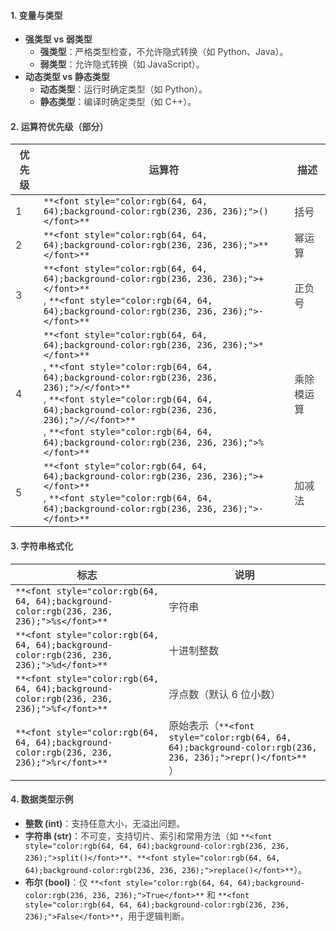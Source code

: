 #### <font style="color:rgb(64, 64, 64);">1. 变量与类型</font>
+ **<font style="color:rgb(64, 64, 64);">强类型 vs 弱类型</font>**
    - **<font style="color:rgb(64, 64, 64);">强类型</font>**<font style="color:rgb(64, 64, 64);">：严格类型检查，不允许隐式转换（如 Python、Java）。</font>
    - **<font style="color:rgb(64, 64, 64);">弱类型</font>**<font style="color:rgb(64, 64, 64);">：允许隐式转换（如 JavaScript）。</font>
+ **<font style="color:rgb(64, 64, 64);">动态类型 vs 静态类型</font>**
    - **<font style="color:rgb(64, 64, 64);">动态类型</font>**<font style="color:rgb(64, 64, 64);">：运行时确定类型（如 Python）。</font>
    - **<font style="color:rgb(64, 64, 64);">静态类型</font>**<font style="color:rgb(64, 64, 64);">：编译时确定类型（如 C++）。</font>

#### <font style="color:rgb(64, 64, 64);">2. 运算符优先级（部分）</font>
| **<font style="color:rgb(64, 64, 64);">优先级</font>** | **<font style="color:rgb(64, 64, 64);">运算符</font>** | **<font style="color:rgb(64, 64, 64);">描述</font>** |
| --- | --- | --- |
| <font style="color:rgb(64, 64, 64);">1</font> | `**<font style="color:rgb(64, 64, 64);background-color:rgb(236, 236, 236);">()</font>**` | <font style="color:rgb(64, 64, 64);">括号</font> |
| <font style="color:rgb(64, 64, 64);">2</font> | `**<font style="color:rgb(64, 64, 64);background-color:rgb(236, 236, 236);">**</font>**` | <font style="color:rgb(64, 64, 64);">幂运算</font> |
| <font style="color:rgb(64, 64, 64);">3</font> | `**<font style="color:rgb(64, 64, 64);background-color:rgb(236, 236, 236);">+</font>**`<br/><font style="color:rgb(64, 64, 64);">,</font><font style="color:rgb(64, 64, 64);"> </font>`**<font style="color:rgb(64, 64, 64);background-color:rgb(236, 236, 236);">-</font>**` | <font style="color:rgb(64, 64, 64);">正负号</font> |
| <font style="color:rgb(64, 64, 64);">4</font> | `**<font style="color:rgb(64, 64, 64);background-color:rgb(236, 236, 236);">*</font>**`<br/><font style="color:rgb(64, 64, 64);">,</font><font style="color:rgb(64, 64, 64);"> </font>`**<font style="color:rgb(64, 64, 64);background-color:rgb(236, 236, 236);">/</font>**`<br/><font style="color:rgb(64, 64, 64);">,</font><font style="color:rgb(64, 64, 64);"> </font>`**<font style="color:rgb(64, 64, 64);background-color:rgb(236, 236, 236);">//</font>**`<br/><font style="color:rgb(64, 64, 64);">,</font><font style="color:rgb(64, 64, 64);"> </font>`**<font style="color:rgb(64, 64, 64);background-color:rgb(236, 236, 236);">%</font>**` | <font style="color:rgb(64, 64, 64);">乘除模运算</font> |
| <font style="color:rgb(64, 64, 64);">5</font> | `**<font style="color:rgb(64, 64, 64);background-color:rgb(236, 236, 236);">+</font>**`<br/><font style="color:rgb(64, 64, 64);">,</font><font style="color:rgb(64, 64, 64);"> </font>`**<font style="color:rgb(64, 64, 64);background-color:rgb(236, 236, 236);">-</font>**` | <font style="color:rgb(64, 64, 64);">加减法</font> |


#### <font style="color:rgb(64, 64, 64);">3. 字符串格式化</font>
| **<font style="color:rgb(64, 64, 64);">标志</font>** | **<font style="color:rgb(64, 64, 64);">说明</font>** |
| --- | --- |
| `**<font style="color:rgb(64, 64, 64);background-color:rgb(236, 236, 236);">%s</font>**` | <font style="color:rgb(64, 64, 64);">字符串</font> |
| `**<font style="color:rgb(64, 64, 64);background-color:rgb(236, 236, 236);">%d</font>**` | <font style="color:rgb(64, 64, 64);">十进制整数</font> |
| `**<font style="color:rgb(64, 64, 64);background-color:rgb(236, 236, 236);">%f</font>**` | <font style="color:rgb(64, 64, 64);">浮点数（默认 6 位小数）</font> |
| `**<font style="color:rgb(64, 64, 64);background-color:rgb(236, 236, 236);">%r</font>**` | <font style="color:rgb(64, 64, 64);">原始表示（</font>`**<font style="color:rgb(64, 64, 64);background-color:rgb(236, 236, 236);">repr()</font>**`<br/><font style="color:rgb(64, 64, 64);">）</font> |


#### <font style="color:rgb(64, 64, 64);">4. 数据类型示例</font>
+ **<font style="color:rgb(64, 64, 64);">整数 (int)</font>**<font style="color:rgb(64, 64, 64);">：支持任意大小，无溢出问题。</font>
+ **<font style="color:rgb(64, 64, 64);">字符串 (str)</font>**<font style="color:rgb(64, 64, 64);">：不可变，支持切片、索引和常用方法（如</font><font style="color:rgb(64, 64, 64);"> </font>`**<font style="color:rgb(64, 64, 64);background-color:rgb(236, 236, 236);">split()</font>**`<font style="color:rgb(64, 64, 64);">、</font>`**<font style="color:rgb(64, 64, 64);background-color:rgb(236, 236, 236);">replace()</font>**`<font style="color:rgb(64, 64, 64);">）。</font>
+ **<font style="color:rgb(64, 64, 64);">布尔 (bool)</font>**<font style="color:rgb(64, 64, 64);">：仅</font><font style="color:rgb(64, 64, 64);"> </font>`**<font style="color:rgb(64, 64, 64);background-color:rgb(236, 236, 236);">True</font>**`<font style="color:rgb(64, 64, 64);"> </font><font style="color:rgb(64, 64, 64);">和</font><font style="color:rgb(64, 64, 64);"> </font>`**<font style="color:rgb(64, 64, 64);background-color:rgb(236, 236, 236);">False</font>**`<font style="color:rgb(64, 64, 64);">，用于逻辑判断。</font>

  
 

